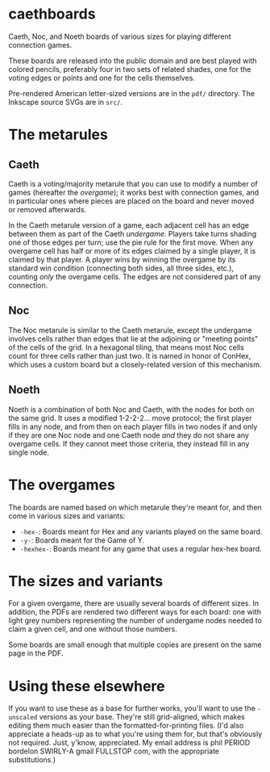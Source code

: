 # caethboards

Caeth, Noc, and Noeth boards of various sizes for playing different connection
games.

These boards are released into the public domain and are best played with
colored pencils, preferably four in two sets of related shades, one for the
voting edges or points and one for the cells themselves.

Pre-rendered American letter-sized versions are in the `pdf/` directory.  The
Inkscape source SVGs are in `src/`.

# The metarules

## Caeth

Caeth is a voting/majority metarule that you can use to modify a number of
games (hereafter the *overgame*); it works best with connection games, and in
particular ones where pieces are placed on the board and never moved or removed
afterwards.

In the Caeth metarule version of a game, each adjacent cell has an edge between
them as part of the Caeth *undergame*.  Players take turns shading one of those
edges per turn; use the pie rule for the first move.  When any overgame cell
has half or more of its edges claimed by a single player, it is claimed by that
player.  A player wins by winning the overgame by its standard win condition
(connecting both sides, all three sides, etc.), counting _only_ the overgame
cells.  The edges are not considered part of any connection.

## Noc

The Noc metarule is similar to the Caeth metarule, except the undergame
involves cells rather than edges that lie at the adjoining or "meeting points"
of the cells of the grid.  In a hexagonal tiling, that means most Noc cells
count for three cells rather than just two.  It is named in honor of ConHex,
which uses a custom board but a closely-related version of this mechanism.

## Noeth

Noeth is a combination of both Noc and Caeth, with the nodes for both on the
same grid.  It uses a modified 1-2-2-2... move protocol; the first player
fills in any node, and from then on each player fills in two nodes if and
only if they are one Noc node and one Caeth node *and* they do not share
any overgame cells.  If they cannot meet those criteria, they instead fill
in any single node.

# The overgames

The boards are named based on which metarule they're meant for, and then come
in various sizes and variants:

* `-hex-`: Boards meant for Hex and any variants played on the same board.
* `-y-`: Boards meant for the Game of Y.
* `-hexhex-`: Boards meant for any game that uses a regular hex-hex board.

# The sizes and variants

For a given overgame, there are usually several boards of different sizes.  In
addition, the PDFs are rendered two different ways for each board: one with
light grey numbers representing the number of undergame nodes needed to claim a
given cell, and one without those numbers.

Some boards are small enough that multiple copies are present on the same page
in the PDF.

# Using these elsewhere

If you want to use these as a base for further works, you'll want to use the
`-unscaled` versions as your base.  They're still grid-aligned, which makes
editing them much easier than the formatted-for-printing files.  (I'd also
appreciate a heads-up as to what you're using them for, but that's obviously
not required.  Just, y'know, appreciated.  My email address is phil PERIOD
bordelon SWIRLY-A gmail FULLSTOP com, with the appropriate substitutions.)
